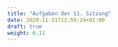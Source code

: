 ```yaml
---
title: "Aufgaben der 11. Sitzung"
date: 2020-11-21T12:59:24+01:00
draft: true
weight: 6.11
---
```


<center>

</center>
